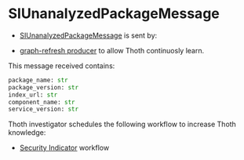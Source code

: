 # SIUnanalyzedPackageMessage

- [SIUnanalyzedPackageMessage](https://github.com/thoth-station/messaging/blob/master/thoth/messaging/si_unanalyzed_package.py) is sent by:

- [graph-refresh producer](https://github.com/thoth-station/graph-refresh-job) to allow Thoth continuosly learn.

This message received contains:

```python
package_name: str
package_version: str
index_url: str
component_name: str
service_version: str
```

Thoth investigator schedules the following workflow to increase Thoth knowledge:

- [Security Indicator](https://github.com/thoth-station/si-aggregator) workflow
